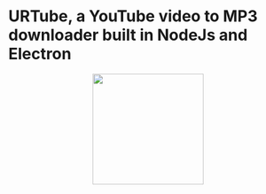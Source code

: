 # URTube, a YouTube video to MP3 downloader built in NodeJs and Electron

<p align="center">
  <img src="https://i.imgur.com/3xxdzrI.png" width="200">
</p>


